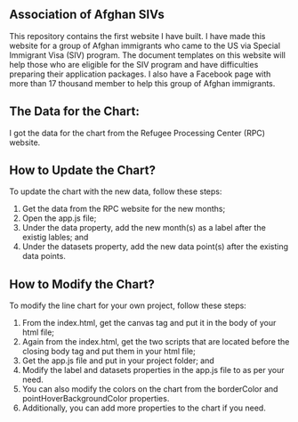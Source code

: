 ## Association of Afghan SIVs
This repository contains the first website I have built. I have made this website for a group of Afghan immigrants who came to the US via Special Immigrant Visa (SIV) program. The document templates on this website will help those  who are eligible for the SIV program and have difficulties preparing their application packages. I also have a Facebook page with more than 17 thousand member to help this group of Afghan immigrants.




## The Data for the Chart:
I got the data for the chart from the Refugee Processing Center (RPC) website. 

## How to Update the Chart?
To update the chart with the new data, follow these steps:
1. Get the data from the RPC website for the new months;
2. Open the app.js file;
3. Under the data property, add the new month(s) as a label after the existig lables; and
4. Under the datasets property, add the new data point(s) after the existing data points.

## How to Modify the Chart?
To modify the line chart for your own project, follow these steps:
1. From the index.html, get the canvas tag and put it in the body of your html file;
2. Again from the index.html, get the two scripts that are located before the closing body tag and put them in your html file;
3. Get the app.js file and put in your project folder; and
4. Modify the label and datasets properties in the app.js file to as per your need.
5. You can also modify the colors on the chart from the borderColor and pointHoverBackgroundColor properties.
6. Additionally, you can add more properties to the chart if you need. 
